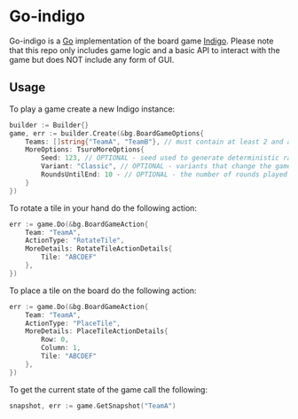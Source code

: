 # Go-indigo

Go-indigo is a [Go](https://golang.org) implementation of the board game [Indigo](https://en.wikipedia.org/wiki/Indigo_(board_game)). Please note that this repo only includes game logic and a basic API to interact with the game but does NOT include any form of GUI.

## Usage

To play a game create a new Indigo instance:
```go
builder := Builder{}
game, err := builder.Create(&bg.BoardGameOptions{
    Teams: []string{"TeamA", "TeamB"}, // must contain at least 2 and at most 4 teams
    MoreOptions: TsuroMoreOptions{
        Seed: 123, // OPTIONAL - seed used to generate deterministic randomness which defaults to 0
        Variant: "Classic", // OPTIONAL - variants that change the game rules i.e. Classic (default), LargeHands
        RoundsUntilEnd: 10 - // OPTIONAL - the number of rounds played before the game ends
    }
})
```

To rotate a tile in your hand do the following action:
```go
err := game.Do(&bg.BoardGameAction{
    Team: "TeamA",
    ActionType: "RotateTile",
    MoreDetails: RotateTileActionDetails{
        Tile: "ABCDEF"
    },
})
```

To place a tile on the board do the following action:
```go
err := game.Do(&bg.BoardGameAction{
    Team: "TeamA",
    ActionType: "PlaceTile",
    MoreDetails: PlaceTileActionDetails{
        Row: 0,
        Column: 1,
        Tile: "ABCDEF"
    },
})
```

To get the current state of the game call the following:
```go
snapshot, err := game.GetSnapshot("TeamA")
```
